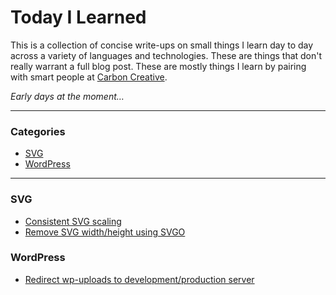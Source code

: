 # Today I Learned

This is a collection of concise write-ups on small things I learn day to day
across a variety of languages and technologies. These are things that don't
really warrant a full blog post. These are mostly things I learn by pairing with
smart people at [Carbon Creative](https://www.carboncreative.net).

_Early days at the moment…_

---

### Categories

* [SVG](#svg)
* [WordPress](#wordpress)

---

### SVG

- [Consistent SVG scaling](svg/consistent-svg-scaling.md)
- [Remove SVG width/height using SVGO](svg/svgo-remove-svg-dimensions.md)

### WordPress

- [Redirect wp-uploads to development/production server](wordpress/redirect-wp-uploads-to-staging.md.md)
